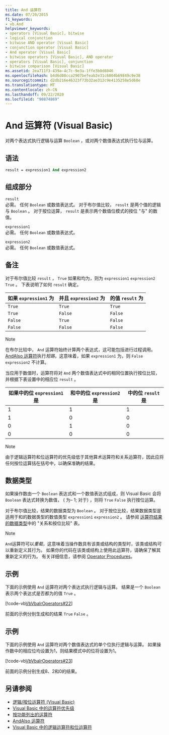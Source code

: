 ```yaml
---
title: And 运算符
ms.date: 07/20/2015
f1_keywords:
- vb.And
helpviewer_keywords:
- operators [Visual Basic], bitwise
- logical conjunction
- bitwise AND operator [Visual Basic]
- conjunction operator [Visual Basic]
- And operator [Visual Basic]
- bitwise operators [Visual Basic], AND operator
- operators [Visual Basic], conjunction
- bitwise comparison [Visual Basic]
ms.assetid: 2ea711f3-439a-4c7c-9e3a-1ffe3b0d6046
ms.openlocfilehash: b4d6d08cca2907befeab2e31c6804b69849c9e38
ms.sourcegitcommit: d2db216e46323f73b32ae312c9e4135258e5d68e
ms.translationtype: MT
ms.contentlocale: zh-CN
ms.lasthandoff: 09/22/2020
ms.locfileid: "90874869"
---
```

# <a name="and-operator-visual-basic"></a>And 运算符 (Visual Basic)

对两个表达式执行逻辑与运算 `Boolean` ，或对两个数值表达式执行位与运算。  
  
## <a name="syntax"></a>语法  
  
```vb  
result = expression1 And expression2  
```  
  
## <a name="parts"></a>组成部分  

 `result`  
 必需。 任何 `Boolean` 或数值表达式。 对于布尔值比较， `result` 是两个值的逻辑与 `Boolean` 。 对于按位运算， `result` 是表示两个数值位模式的按位 "与" 的数值。  
  
 `expression1`  
 必需。 任何 `Boolean` 或数值表达式。  
  
 `expression2`  
 必需。 任何 `Boolean` 或数值表达式。  
  
## <a name="remarks"></a>备注  

 对于布尔值比较 `result` ， `True` 如果和均为，则为 `expression1` `expression2` `True` 。 下表说明了如何 `result` 确定。  
  
|如果 `expression1` 为 |并且 `expression2` 为|的值 `result` 为|  
|-------------------------|--------------------------|------------------------------|  
|`True`|`True`|`True`|  
|`True`|`False`|`False`|  
|`False`|`True`|`False`|  
|`False`|`False`|`False`|  
  
> [!NOTE]
> 在布尔比较中， `And` 运算符始终计算两个表达式，这可能包括进行过程调用。 [AndAlso 运算符](andalso-operator.md)执行*短路*，这意味着，如果 `expression1` 为，则 `False` `expression2` 不计算。  
  
 当应用于数值时，运算符将对 `And` 两个数值表达式中的相同位置执行按位比较，并根据下表设置中的相应位 `result` 。  
  
|如果中的位 `expression1` 是|和中的位 `expression2` 是|中的位 `result` 是|  
|--------------------------------|---------------------------------|----------------------------|  
|1|1|1|  
|1|0|0|  
|0|1|0|  
|0|0|0|  
  
> [!NOTE]
> 由于逻辑运算符和位运算符的优先级低于其他算术运算符和关系运算符，因此应将任何按位运算括在括号中，以确保准确的结果。  
  
## <a name="data-types"></a>数据类型  

 如果操作数由一个 `Boolean` 表达式和一个数值表达式组成，则 Visual Basic 会将 `Boolean` 表达式转换为数值， ( 为– 1; 对于) ，则将 `True` `False` 执行按位运算。  
  
 对于布尔值比较，结果的数据类型为 `Boolean` 。 对于按位比较，结果数据类型是适用于和的数据类型的数值类型 `expression1` `expression2` 。 请参阅 [运算符结果的数据类型](data-types-of-operator-results.md)中的 "关系和按位比较" 表。  
  
> [!NOTE]
> `And`运算符可以*重载*，这意味着当操作数具有该类或结构的类型时，该类或结构可以重新定义其行为。 如果你的代码在该类或结构上使用此运算符，请确保了解其重新定义的行为。 有关详细信息，请参阅 [Operator Procedures](../../programming-guide/language-features/procedures/operator-procedures.md)。  
  
## <a name="example"></a>示例  

 下面的示例使用 `And` 运算符对两个表达式执行逻辑与运算。 结果是一个 `Boolean` 表示两个表达式是否都为的值 `True` 。  
  
 [!code-vb[VbVbalrOperators#22](~/samples/snippets/visualbasic/VS_Snippets_VBCSharp/VbVbalrOperators/VB/Class1.vb#22)]  
  
 前面的示例分别生成和的结果 `True` `False` 。  
  
## <a name="example"></a>示例  

 下面的示例使用 `And` 运算符对两个数值表达式的单个位执行逻辑与运算。 如果操作数中的相应位均设置为1，则结果模式中的位将设置为1。  
  
 [!code-vb[VbVbalrOperators#23](~/samples/snippets/visualbasic/VS_Snippets_VBCSharp/VbVbalrOperators/VB/Class1.vb#23)]  
  
 前面的示例分别生成8、2和0的结果。  
  
## <a name="see-also"></a>另请参阅

- [逻辑/按位运算符 (Visual Basic)](logical-bitwise-operators.md)
- [Visual Basic 中的运算符优先级](operator-precedence.md)
- [按功能列出的运算符](operators-listed-by-functionality.md)
- [AndAlso 运算符](andalso-operator.md)
- [Visual Basic 中的逻辑运算符和位运算符](../../programming-guide/language-features/operators-and-expressions/logical-and-bitwise-operators.md)
